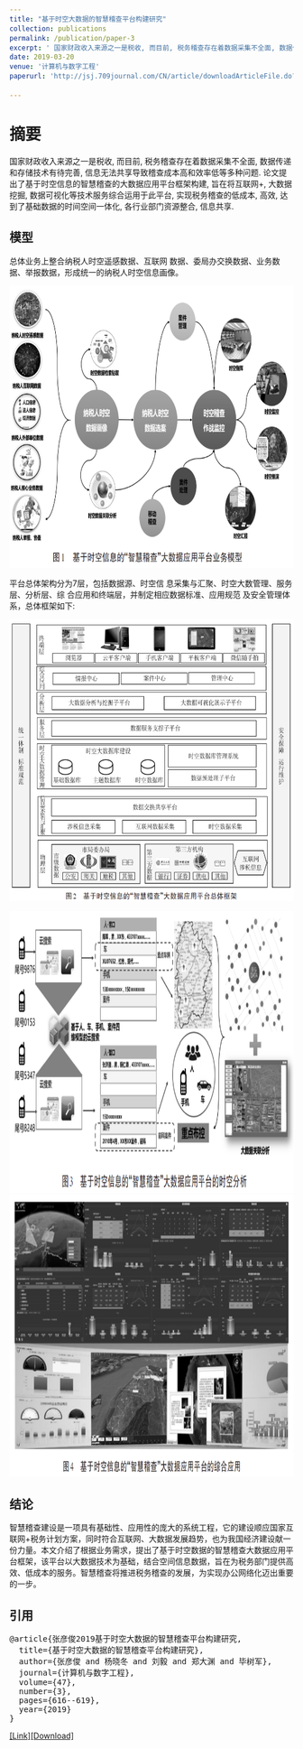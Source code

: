 ```yaml
---
title: "基于时空大数据的智慧稽查平台构建研究"
collection: publications
permalink: /publication/paper-3
excerpt: ' 国家财政收入来源之一是税收, 而目前, 税务稽查存在着数据采集不全面, 数据传递和存储技术有待完善, 信息无法共享导致稽查成本高和效率低等多种问题. 论文提出了基于时空信息的智慧稽查的大数据应用平台框架构建, 旨在将互联网+, 大数据挖掘, 数据可视化等技术服务综合运用于此平台, 实现税务稽查的低成本, 高效, 达到了基础数据的时间空间一体化, 各行业部门资源整合, 信息共享.'
date: 2019-03-20
venue: '计算机与数字工程'
paperurl: 'http://jsj.709journal.com/CN/article/downloadArticleFile.do?attachType=PDF&id=1275'

---
```


# 摘要
国家财政收入来源之一是税收, 而目前, 税务稽查存在着数据采集不全面, 数据传递和存储技术有待完善, 信息无法共享导致稽查成本高和效率低等多种问题. 论文提出了基于时空信息的智慧稽查的大数据应用平台框架构建, 旨在将互联网+, 大数据挖掘, 数据可视化等技术服务综合运用于此平台, 实现税务稽查的低成本, 高效, 达到了基础数据的时间空间一体化, 各行业部门资源整合, 信息共享.

## 模型
总体业务上整合纳税人时空遥感数据、互联网 数据、委局办交换数据、业务数据、举报数据，形成统一的纳税人时空信息画像。

<img src="/images/paper-3-1.png" alt="基于时空信息的“智慧稽查”大数据应用平台业务模型" title="基于时空信息的“智慧稽查”大数据应用平台业务模型" width="700" height="500" />

平台总体架构分为7层，包括数据源、时空信 息采集与汇聚、时空大数管理、服务层、分析层、综 合应用和终端层，并制定相应数据标准、应用规范 及安全管理体系，总体框架如下:

<img src="/images/paper-3-2.png" alt="基于时空信息的智慧稽查大数据应用平台总体框架" title="基于时空信息的智慧稽查大数据应用平台总体框架
" width="700" height="500" />

<img src="/images/paper-3-3.png" width="700" height="500"/>

<img src="/images/paper-3-4.png"  width="700" height="500"/>

## 结论
智慧稽查建设是一项具有基础性、应用性的庞大的系统工程，它的建设顺应国家互联网+税务计划方案，同时符合互联网、大数据发展趋势，也为我国经济建设献一份力量。本文介绍了根据业务需求，提出了基于时空数据的智慧稽查大数据应用平台框架，该平台以大数据技术为基础，结合空间信息数据，旨在为税务部门提供高效、低成本的服务。智慧稽查将推进税务稽查的发展，为实现办公网络化迈出重要的一步。

## 引用
<pre>
@article{张彦俊2019基于时空大数据的智慧稽查平台构建研究,
  title={基于时空大数据的智慧稽查平台构建研究},
  author={张彦俊 and 杨晓冬 and 刘毅 and 郑大渊 and 毕树军},
  journal={计算机与数字工程},
  volume={47},
  number={3},
  pages={616--619},
  year={2019}
}   
</pre>

[[Link]](http://kns.cnki.net/kcms/detail/detail.aspx?filename=JSSG201903026&dbcode=CJFQ&dbname=CJFDTEMP&v=)[[Download]](http://jsj.709journal.com/CN/article/downloadArticleFile.do?attachType=PDF&id=1275)

